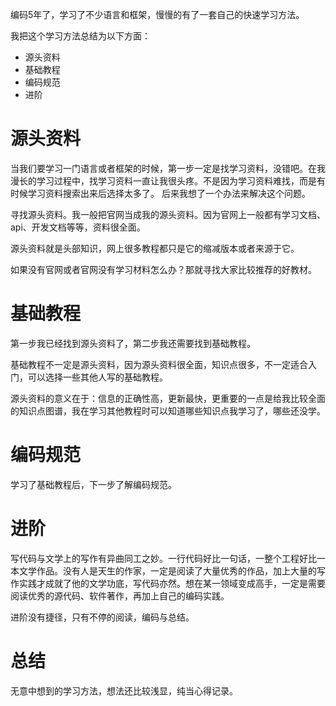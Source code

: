 
编码5年了，学习了不少语言和框架，慢慢的有了一套自己的快速学习方法。

我把这个学习方法总结为以下方面：
* 源头资料
* 基础教程
* 编码规范
* 进阶

# 源头资料

当我们要学习一门语言或者框架的时候，第一步一定是找学习资料，没错吧。在我漫长的学习过程中，找学习资料一直让我很头疼。不是因为学习资料难找，而是有时候学习资料搜索出来后选择太多了。
后来我想了一个办法来解决这个问题。

寻找源头资料。我一般把官网当成我的源头资料。因为官网上一般都有学习文档、api、开发文档等等，资料很全面。

源头资料就是头部知识，网上很多教程都只是它的缩减版本或者来源于它。

如果没有官网或者官网没有学习材料怎么办？那就寻找大家比较推荐的好教材。

# 基础教程

第一步我已经找到源头资料了，第二步我还需要找到基础教程。

基础教程不一定是源头资料，因为源头资料很全面，知识点很多，不一定适合入门，可以选择一些其他人写的基础教程。

源头资料的意义在于：信息的正确性高，更新最快，更重要的一点是给我比较全面的知识点图谱，我在学习其他教程时可以知道哪些知识点我学习了，哪些还没学。

# 编码规范

学习了基础教程后，下一步了解编码规范。

# 进阶

写代码与文学上的写作有异曲同工之妙。一行代码好比一句话，一整个工程好比一本文学作品。没有人是天生的作家，一定是阅读了大量优秀的作品，加上大量的写作实践才成就了他的文学功底，写代码亦然。想在某一领域变成高手，一定是需要阅读优秀的源代码、软件著作，再加上自己的编码实践。

进阶没有捷径，只有不停的阅读，编码与总结。

# 总结

无意中想到的学习方法，想法还比较浅显，纯当心得记录。

